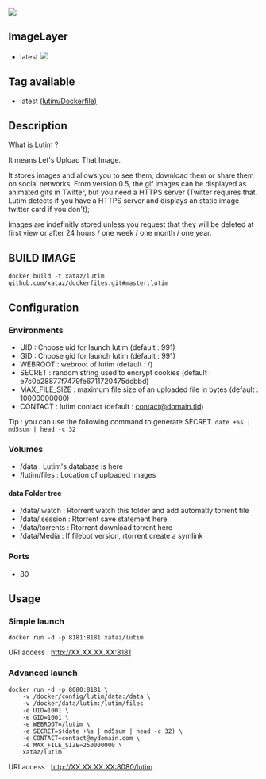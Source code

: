 ![](http://framacloud.org/wp-content/uploads/2015/03/lutim.jpg)

## ImageLayer
* latest [![](https://badge.imagelayers.io/xataz/lutim:latest.svg)](https://imagelayers.io/?images=xataz/lutim:latest 'Get your own badge on imagelayers.io')

## Tag available
* latest [(lutim/Dockerfile)](https://github.com/xataz/dockerfiles/blob/master/lutim/Dockerfile)

## Description
What is [Lutim](https://git.framasoft.org/luc/lutim) ?

It means Let's Upload That Image.

It stores images and allows you to see them, download them or share them on social networks. From version 0.5, the gif images can be displayed as animated gifs in Twitter, but you need a HTTPS server (Twitter requires that. Lutim detects if you have a HTTPS server and displays an static image twitter card if you don't);

Images are indefinitly stored unless you request that they will be deleted at first view or after 24 hours / one week / one month / one year.

## BUILD IMAGE

```shell
docker build -t xataz/lutim github.com/xataz/dockerfiles.git#master:lutim
```

## Configuration
### Environments
* UID : Choose uid for launch lutim (default : 991)
* GID : Choose gid for launch lutim (default : 991)
* WEBROOT : webroot of lutim (default : /)
* SECRET : random string used to encrypt cookies (default : e7c0b28877f7479fe6711720475dcbbd)
* MAX_FILE_SIZE : maximum file size of an uploaded file in bytes (default : 10000000000)
* CONTACT : lutim contact (default : contact@domain.tld)

Tip : you can use the following command to generate SECRET. `date +%s | md5sum | head -c 32`

### Volumes
* /data : Lutim's database is here
* /lutim/files : Location of uploaded images

#### data Folder tree
* /data/.watch : Rtorrent watch this folder and add automatly torrent file
* /data/.session : Rtorrent save statement here
* /data/torrents : Rtorrent download torrent here
* /data/Media : If filebot version, rtorrent create a symlink 

### Ports
* 80

## Usage
### Simple launch
```shell
docker run -d -p 8181:8181 xataz/lutim
```
URI access : http://XX.XX.XX.XX:8181

### Advanced launch
```shell
docker run -d -p 8080:8181 \
	-v /docker/config/lutim/data:/data \
    -v /docker/data/lutim:/lutim/files 
	-e UID=1001 \
	-e GID=1001 \
    -e WEBROOT=/lutim \
    -e SECRET=$(date +%s | md5sum | head -c 32) \
    -e CONTACT=contact@mydomain.com \
    -e MAX_FILE_SIZE=250000000 \
	xataz/lutim
```
URI access : http://XX.XX.XX.XX:8080/lutim
